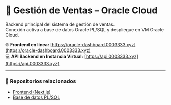 # 🧩 Gestión de Ventas – Oracle Cloud

Backend principal del sistema de gestión de ventas.  
Conexión activa a base de datos Oracle PL/SQL y despliegue en VM Oracle Cloud.

🌐 **Frontend en línea:** [https://oracle-dashboard.0003333.xyz](https://oracle-dashboard.0003333.xyz)  
💻 **API Backend en Instancia Virtual:** [https://api.0003333.xyz](https://api.0003333.xyz)

---

### 🔗 Repositorios relacionados
- [Frontend (Next.js)](https://github.com/alex3373/frontend_ventas)
- [Base de datos PL/SQL](https://github.com/alex3373/BBDD_SQL-PLSQL)
